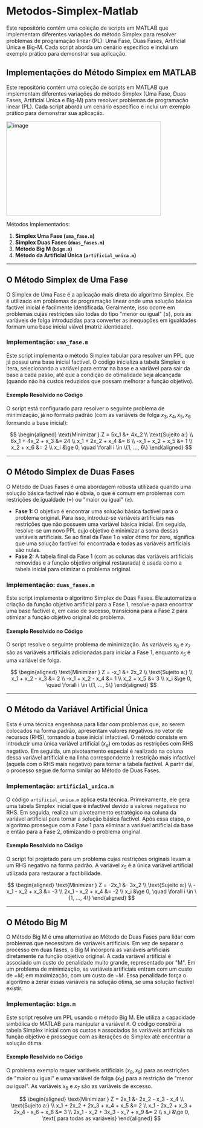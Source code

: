 # Metodos-Simplex-Matlab
Este repositório contém uma coleção de scripts em MATLAB que implementam diferentes variações do método Simplex para resolver problemas de programação linear (PL): Uma Fase, Duas Fases, Artificial Única e Big-M. Cada script aborda um cenário específico e inclui um exemplo prático para demonstrar sua aplicação.

## Implementações do Método Simplex em MATLAB
Este repositório contém uma coleção de scripts em MATLAB que implementam diferentes variações do método Simplex (Uma Fase, Duas Fases, Artificial Única e Big-M) para resolver problemas de programação linear (PL). Cada script aborda um cenário específico e inclui um exemplo prático para demonstrar sua aplicação.

<img width="409" height="249" alt="image" src="https://github.com/user-attachments/assets/4aaa1a53-07f4-4707-94d2-6086639f2e5a" />

Métodos Implementados:
1.  **Simplex Uma Fase (`uma_fase.m`)**
2.  **Simplex Duas Fases (`duas_fases.m`)**
3.  **Método Big M (`bigm.m`)**
4.  **Método da Artificial Única (`artificial_unica.m`)**

---

## O Método Simplex de Uma Fase
O Simplex de Uma Fase é a aplicação mais direta do algoritmo Simplex. Ele é utilizado em problemas de programação linear onde uma solução básica factível inicial é facilmente identificada. Geralmente, isso ocorre em problemas cujas restrições são todas do tipo "menor ou igual" ($\le$), pois as variáveis de folga introduzidas para converter as inequações em igualdades formam uma base inicial viável (matriz identidade).

### Implementação: `uma_fase.m`
Este script implementa o método Simplex tabular para resolver um PPL que já possui uma base inicial factível. O código inicializa a tabela Simplex e itera, selecionando a variável para entrar na base e a variável para sair da base a cada passo, até que a condição de otimalidade seja alcançada (quando não há custos reduzidos que possam melhorar a função objetivo).

#### Exemplo Resolvido no Código
O script está configurado para resolver o seguinte problema de minimização, já no formato padrão (com as variáveis de folga $x_3, x_4, x_5, x_6$ formando a base inicial):

$$
\begin{aligned}
\text{Minimizar } Z = 5x_1 &+ 4x_2 \\
\text{Sujeito a:} \\
6x_1 + 4x_2 + x_3 &= 24 \\
x_1 + 2x_2 + x_4 &= 6 \\
-x_1 + x_2 + x_5 &= 1 \\
x_2 + x_6 &= 2 \\
x_i &\ge 0, \quad \forall i \in \{1, ..., 6\}
\end{aligned}
$$

---

## O Método Simplex de Duas Fases
O Método de Duas Fases é uma abordagem robusta utilizada quando uma solução básica factível não é óbvia, o que é comum em problemas com restrições de igualdade ($=$) ou "maior ou igual" ($\ge$).

- **Fase 1:** O objetivo é encontrar uma solução básica factível para o problema original. Para isso, introduz-se variáveis artificiais nas restrições que não possuem uma variável básica inicial. Em seguida, resolve-se um novo PPL cujo objetivo é minimizar a soma dessas variáveis artificiais. Se ao final da Fase 1 o valor ótimo for zero, significa que uma solução factível foi encontrada e todas as variáveis artificiais são nulas.
- **Fase 2:** A tabela final da Fase 1 (com as colunas das variáveis artificiais removidas e a função objetivo original restaurada) é usada como a tabela inicial para otimizar o problema original.

### Implementação: `duas_fases.m`
Este script implementa o algoritmo Simplex de Duas Fases. Ele automatiza a criação da função objetivo artificial para a Fase 1, resolve-a para encontrar uma base factível e, em caso de sucesso, transiciona para a Fase 2 para otimizar a função objetivo original do problema.

#### Exemplo Resolvido no Código
O script resolve o seguinte problema de minimização. As variáveis $x_6$ e $x_7$ são as variáveis artificiais adicionadas para iniciar a Fase 1, enquanto $x_5$ é uma variável de folga.

$$
\begin{aligned}
\text{Minimizar } Z = -x_1 &+ 2x_2 \\
\text{Sujeito a:} \\
x_1 + x_2 - x_3 &= 2 \\
-x_1 + x_2 - x_4 &= 1 \\
x_2 + x_5 &= 3 \\
x_i &\ge 0, \quad \forall i \in \{1, ..., 5\}
\end{aligned}
$$

---

## O Método da Variável Artificial Única
Esta é uma técnica engenhosa para lidar com problemas que, ao serem colocados na forma padrão, apresentam valores negativos no vetor de recursos (RHS), tornando a base inicial infactível. O método consiste em introduzir uma única variável artificial ($x_a$) em todas as restrições com RHS negativo. Em seguida, um pivoteamento especial é realizado na coluna dessa variável artificial e na linha correspondente à restrição mais infactível (aquela com o RHS mais negativo) para tornar a tabela factível. A partir daí, o processo segue de forma similar ao Método de Duas Fases.

### Implementação: `artificial_unica.m`
O código `artificial_unica.m` aplica esta técnica. Primeiramente, ele gera uma tabela Simplex inicial que é infactível devido a valores negativos no RHS. Em seguida, realiza um pivoteamento estratégico na coluna da variável artificial para tornar a solução básica factível. Após essa etapa, o algoritmo prossegue com a Fase 1 para eliminar a variável artificial da base e então para a Fase 2, otimizando o problema original.

#### Exemplo Resolvido no Código
O script foi projetado para um problema cujas restrições originais levam a um RHS negativo na forma padrão. A variável $x_5$ é a única variável artificial utilizada para restaurar a factibilidade.

$$
\begin{aligned}
\text{Minimizar } Z = -2x_1 &- 3x_2 \\
\text{Sujeito a:} \\
-x_1 - x_2 + x_3 &= -3 \\
2x_1 - x_2 + x_4 &= -2 \\
x_i &\ge 0, \quad \forall i \in \{1, ..., 4\}
\end{aligned}
$$

---

## O Método Big M
O Método Big M é uma alternativa ao Método de Duas Fases para lidar com problemas que necessitam de variáveis artificiais. Em vez de separar o processo em duas fases, o Big M incorpora as variáveis artificiais diretamente na função objetivo original. A cada variável artificial é associado um custo de penalidade muito grande, representado por "M". Em um problema de minimização, as variáveis artificiais entram com um custo de $+M$; em maximização, com um custo de $-M$. Essa penalidade força o algoritmo a zerar essas variáveis na solução ótima, se uma solução factível existir.

### Implementação: `bigm.m`
Este script resolve um PPL usando o método Big M. Ele utiliza a capacidade simbólica do MATLAB para manipular a variável `M`. O código constrói a tabela Simplex inicial com os custos `M` associados às variáveis artificiais na função objetivo e prossegue com as iterações do Simplex até encontrar a solução ótima.

#### Exemplo Resolvido no Código
O problema exemplo requer variáveis artificiais ($x_8, x_9$) para as restrições de "maior ou igual" e uma variável de folga ($x_5$) para a restrição de "menor ou igual". As variáveis $x_6$ e $x_7$ são as variáveis de excesso.

$$
\begin{aligned}
\text{Minimizar } Z = 2x_1 &- 2x_2 - x_3 - x_4 \\
\text{Sujeito a:} \\
x_1 + 2x_2 + 2x_3 + x_4 + x_5 &= 2 \\
x_1 - 2x_2 + x_3 + 2x_4 - x_6 + x_8 &= 3 \\
2x_1 - x_2 + 3x_3 - x_7 + x_9 &= 2 \\
x_i &\ge 0, \text{ para todas as variáveis}
\end{aligned}
$$

